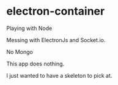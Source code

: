 # electron-container

Playing with Node

Messing with ElectronJs and Socket.io.

No Mongo

This app does nothing.

I just wanted to have a skeleton to pick at.
